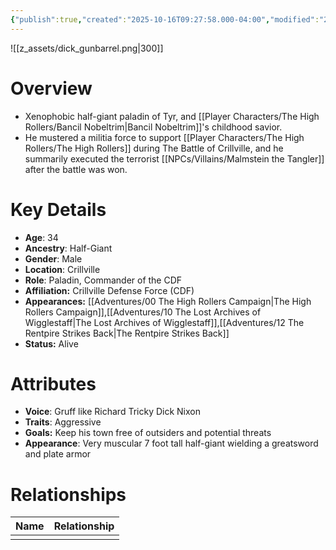 ```yaml
---
{"publish":true,"created":"2025-10-16T09:27:58.000-04:00","modified":"2025-10-16T14:22:20.983-04:00","published":"2025-10-16T14:22:20.983-04:00","cssclasses":"","Age":"34","Ancestry":"Half-Giant","Gender":"Male","Location":["Crillville"],"Role":["Paladin, Commander of the CDF"],"Affiliation":["Crillville Defense Force (CDF)"],"Appearances":["[[00 The High Rollers Campaign|The High Rollers Campaign]]","[[10 The Lost Archives of Wigglestaff|The Lost Archives of Wigglestaff]]","[[12 The Rentpire Strikes Back|The Rentpire Strikes Back]]"],"Status":"Alive"}
---
```


![[z_assets/dick_gunbarrel.png|300]]

# Overview
- Xenophobic half-giant paladin of Tyr, and [[Player Characters/The High Rollers/Bancil Nobeltrim\|Bancil Nobeltrim]]'s childhood savior. 
- He mustered a militia force to support [[Player Characters/The High Rollers/The High Rollers]] during The Battle of Crillville, and he summarily executed the terrorist [[NPCs/Villains/Malmstein the Tangler]] after the battle was won.

# Key Details
- **Age**: 34
- **Ancestry**: Half-Giant
- **Gender**: Male
- **Location**: Crillville
- **Role**: Paladin, Commander of the CDF
- **Affiliation:** Crillville Defense Force (CDF)
- **Appearances:** [[Adventures/00 The High Rollers Campaign\|The High Rollers Campaign]],[[Adventures/10 The Lost Archives of Wigglestaff\|The Lost Archives of Wigglestaff]],[[Adventures/12 The Rentpire Strikes Back\|The Rentpire Strikes Back]]
- **Status:** Alive

# Attributes
- **Voice**: Gruff like Richard Tricky Dick Nixon
- **Traits**: Aggressive
- **Goals:** Keep his town free of outsiders and potential threats
- **Appearance**: Very muscular 7 foot tall half-giant wielding a greatsword and plate armor

# Relationships

| Name | Relationship |
| ---- | ------------ |
|      |              |
